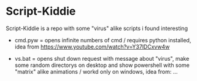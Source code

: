 # Script-Kiddie
Script-Kiddie is a repo with some "virus" alike scripts i found interesting

- cmd.pyw = opens infinite numbers of cmd / requires python installed, idea from https://www.youtube.com/watch?v=Y37lDCxvw4w

- vs.bat = opens shut down request with message about "virus", make some random directorys on desktop and show powershell with some "matrix" alike animations / workd only on windows, idea from: ...
